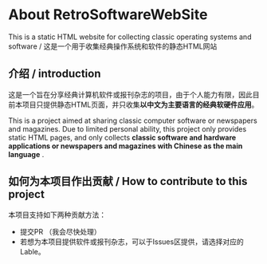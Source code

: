 # About RetroSoftwareWebSite
This is a static HTML website for collecting classic operating systems and software / 这是一个用于收集经典操作系统和软件的静态HTML网站

## 介绍 / introduction
这是一个旨在分享经典计算机软件或报刊杂志的项目，由于个人能力有限，因此目前本项目只提供静态HTML页面，并只收集**以中文为主要语言的经典软硬件应用**。

This is a project aimed at sharing classic computer software or newspapers and magazines. Due to limited personal ability, this project only provides static HTML pages, and only collects **classic software and hardware applications or newspapers and magazines with Chinese as the main language** .

## 如何为本项目作出贡献 / How to contribute to this project
本项目支持如下两种贡献方法：
* 提交PR （我会尽快处理）
* 若想为本项目提供软件或报刊杂志，可以于Issues区提供，请选择对应的Lable。
